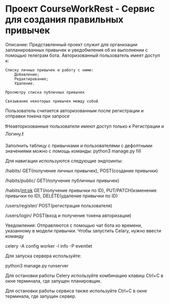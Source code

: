 # Проект CourseWorkRest - Сервис для создания правильных привычек
Описание:
Представленный проект служит для организации запланированных привычек и уведобмления об их выполнении с помощью телеграм бота.
Авторизованный пользователь имеет доступ к:

    Списку личных привычек и работу с ними:
        Добавление;
        Редактирование;
        Удаление.
    
    Просмотру списка публичных привычек

    Связывание некоторых привычек между собой

    


Пользователь считается авторизованным после регистрации и отправки токена при запросе


❗Неавторизованные пользователи имеют доступ только к Регистрации и Логину.❗️

Заполнить таблицу с привычками и пользователями с дефолтными значениями можно с помощь команды:
python3 manage.py fill

Для навигации используются следующие эндпоинты:

/habits/ GET(получение личных привычек), POST(создание привычки)

/habits/public/ GET(получение публичных привычек)

/habits/<int:pk> GET(получение привычки по ID), PUT/PATCH(изменение привычки по ID), DELETE(удаление привычки по ID)

/users/register/ POST(регистрация пользователя)

/users/login/ POST(вход и получение токена авторизации)

Уведомления: 
Отправляются с помощью чат бота ко времени, указанному в модели привычки. Чтобы запустить Celary, нужно ввести команду 

 celery -A config worker -l info -P eventlet

Для запуска сервера используйте: 

 python3 manage.py runserver

Для остановки работы Celery используйте комбинацию клавиш Ctrl+C в окне терминала, где запущен планировщик.

Для остановки работы сервиса также используйте Ctrl+C в окне терминала, где запущен сервер.